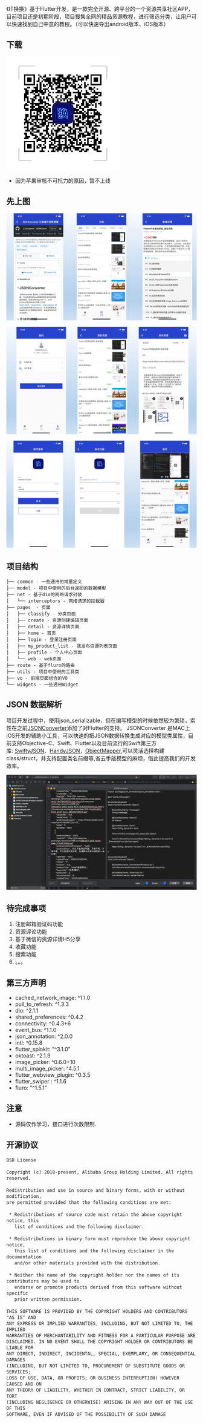 《IT换换》基于Flutter开发，是一款完全开源、跨平台的一个资源共享社区APP，目前项目还是初期阶段，项目搜集全网的精品资源教程，进行筛选分类，让用户可以快速找到自己中意的教程。（可以快速导出android版本、iOS版本）

## 下载
![android 下载二维码](screenshots/apk_download.png)

* 因为苹果审核不可抗力的原因，暂不上线

## 先上图
![1.png](screenshots/1.jpg)

![2.png](screenshots/2.jpg)

![3.png](screenshots/3.jpg)

## 项目结构
```
├── common - 一些通用的常量定义
├── model - 项目中使用的后台返回的数据模型
├── net - 基于dio的网络请求封装
│   └── interceptors - 网络请求的拦截器
├── pages  - 页面
│   ├── classify - 分类页面
│   ├── create - 资源创建编辑页面
│   ├── detail - 资源详情页面
│   ├── home - 首页
│   ├── login - 登录注册页面
│   ├── my_product_list - 我发布资源列表页面
│   ├── profile - 个人中心页面
│   └── web - web页面
├── route - 基于fluro的路由
├── utils - 项目中使用的工具类
├── vo - 前端页面组合的VO
└── widgets - 一些通用Widget
```

## JSON 数据解析
项目开发过程中，使用json_serializable，但在编写模型的时候依然较为繁琐，索性在之前[JSONConverter](https://github.com/iosyaowei/JSONConverter)添加了对Flutter的支持。
JSONConverter 是MAC上iOS开发的辅助小工具，可以快速的把JSON数据转换生成对应的模型类属性，目前支持Objective-C、Swift、Flutter以及目前流行的Swift第三方库: [SwiftyJSON](https://github.com/SwiftyJSON/SwiftyJSON)、[HandyJSON](https://github.com/alibaba/HandyJSON)，[ObjectMapper](https://github.com/Hearst-DD/ObjectMapper),可以灵活选择构建class/struct，并支持配置类名前缀等,省去手敲模型的麻烦，借此提高我们的开发效率。

![4.png](screenshots/4.png)

## 待完成事项
1. 注册邮箱验证码功能
2. 资源评论功能
3. 基于微信的资源详情H5分享
4. 收藏功能
5. 搜索功能
6. 。。。

## 第三方声明
*  cached_network_image: ^1.1.0
*  pull_to_refresh: ^1.3.3
*  dio: ^2.1.1
*  shared_preferences: ^0.4.2
*  connectivity: ^0.4.3+6
*  event_bus: ^1.1.0
*  json_annotation: ^2.0.0
*  intl: ^0.15.8
*  flutter_spinkit: "^3.1.0"
*  oktoast: ^2.1.9
*  image_picker: ^0.6.0+10
*  multi_image_picker: ^4.5.1
*  flutter_webview_plugin: ^0.3.5
*  flutter_swiper : ^1.1.6
*  fluro: "^1.5.1"

## 注意
* 源码仅作学习，接口进行次数限制.

## 开源协议
```
BSD License

Copyright (c) 2018-present, Alibaba Group Holding Limited. All rights reserved.

Redistribution and use in source and binary forms, with or without modification,
are permitted provided that the following conditions are met:

 * Redistributions of source code must retain the above copyright notice, this
   list of conditions and the following disclaimer.

 * Redistributions in binary form must reproduce the above copyright notice,
   this list of conditions and the following disclaimer in the documentation
   and/or other materials provided with the distribution.

 * Neither the name of the copyright holder nor the names of its contributors may be used to
   endorse or promote products derived from this software without specific
   prior written permission.

THIS SOFTWARE IS PROVIDED BY THE COPYRIGHT HOLDERS AND CONTRIBUTORS "AS IS" AND
ANY EXPRESS OR IMPLIED WARRANTIES, INCLUDING, BUT NOT LIMITED TO, THE IMPLIED
WARRANTIES OF MERCHANTABILITY AND FITNESS FOR A PARTICULAR PURPOSE ARE
DISCLAIMED. IN NO EVENT SHALL THE COPYRIGHT HOLDER OR CONTRIBUTORS BE LIABLE FOR
ANY DIRECT, INDIRECT, INCIDENTAL, SPECIAL, EXEMPLARY, OR CONSEQUENTIAL DAMAGES
(INCLUDING, BUT NOT LIMITED TO, PROCUREMENT OF SUBSTITUTE GOODS OR SERVICES;
LOSS OF USE, DATA, OR PROFITS; OR BUSINESS INTERRUPTION) HOWEVER CAUSED AND ON
ANY THEORY OF LIABILITY, WHETHER IN CONTRACT, STRICT LIABILITY, OR TORT
(INCLUDING NEGLIGENCE OR OTHERWISE) ARISING IN ANY WAY OUT OF THE USE OF THIS
SOFTWARE, EVEN IF ADVISED OF THE POSSIBILITY OF SUCH DAMAGE
```
